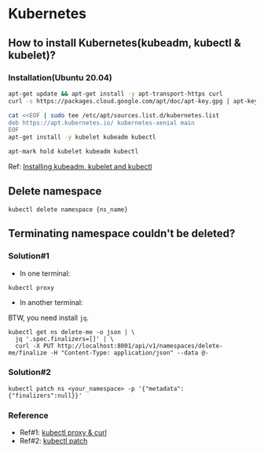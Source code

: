 # Kubernetes

## How to install Kubernetes(kubeadm, kubectl & kubelet)?

### Installation(Ubuntu 20.04)

```sh
apt-get update && apt-get install -y apt-transport-https curl
curl -s https://packages.cloud.google.com/apt/doc/apt-key.gpg | apt-key add -
```

```sh
cat <<EOF | sudo tee /etc/apt/sources.list.d/kubernetes.list
deb https://apt.kubernetes.io/ kubernetes-xenial main
EOF
apt-get install -y kubelet kubeadm kubectl
```

```sh
apt-mark hold kubelet kubeadm kubectl
```

Ref: [Installing kubeadm, kubelet and kubectl](https://kubernetes.io/docs/setup/production-environment/tools/kubeadm/install-kubeadm/#installing-kubeadm-kubelet-and-kubectl)

## Delete namespace

```
kubectl delete namespace {ns_name}
```

## Terminating namespace couldn't be deleted?

### Solution#1

- In one terminal:

```
kubectl proxy
```

- In another terminal:

BTW, you need install `jq`.

```
kubectl get ns delete-me -o json | \
  jq '.spec.finalizers=[]' | \
  curl -X PUT http://localhost:8001/api/v1/namespaces/delete-me/finalize -H "Content-Type: application/json" --data @-
```

### Solution#2

```
kubectl patch ns <your_namespace> -p '{"metadata":{"finalizers":null}}'
```

### Reference

- Ref#1: [kubectl proxy & curl](https://stackoverflow.com/a/63066925)
- Ref#2: [kubectl patch](https://stackoverflow.com/a/66118514)
